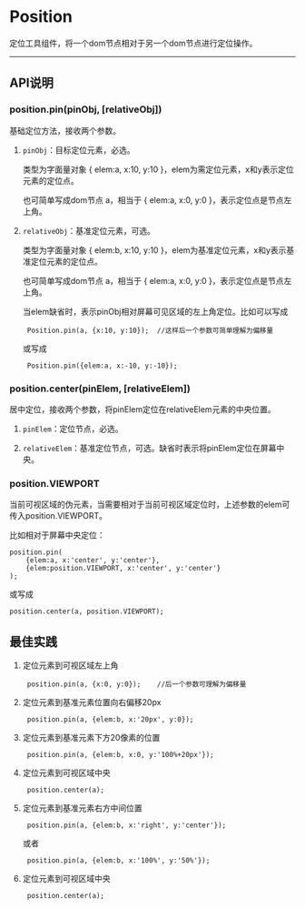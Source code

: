 
# Position

定位工具组件，将一个dom节点相对于另一个dom节点进行定位操作。

---


## API说明


### position.pin(pinObj, [relativeObj])

基础定位方法，接收两个参数。

1. `pinObj`：目标定位元素，必选。

	类型为字面量对象 { elem:a, x:10, y:10 }，elem为需定位元素，x和y表示定位元素的定位点。
	
	也可简单写成dom节点 a，相当于 { elem:a, x:0, y:0 }，表示定位点是节点左上角。
	
2. `relativeObj`：基准定位元素，可选。

	类型为字面量对象 { elem:b, x:10, y:10 }，elem为基准定位元素，x和y表示基准定位元素的定位点。
	
	也可简单写成dom节点 a，相当于 { elem:a, x:0, y:0 }，表示定位点是节点左上角。
	
	当elem缺省时，表示pinObj相对屏幕可见区域的左上角定位。比如可以写成
		
		Position.pin(a, {x:10, y:10});	//这样后一个参数可简单理解为偏移量
		
	或写成
		
		Position.pin({elem:a, x:-10, y:-10});


### position.center(pinElem, [relativeElem])

居中定位，接收两个参数，将pinElem定位在relativeElem元素的中央位置。

1. `pinElem`：定位节点，必选。

2. `relativeElem`：基准定位节点，可选。缺省时表示将pinElem定位在屏幕中央。


### position.VIEWPORT

当前可视区域的伪元素，当需要相对于当前可视区域定位时，上述参数的elem可传入position.VIEWPORT。

比如相对于屏幕中央定位：

	position.pin(
		{elem:a, x:'center', y:'center'}, 
		{elem:position.VIEWPORT, x:'center', y:'center'}
	);

或写成

	position.center(a, position.VIEWPORT);
	
## 最佳实践

1. 定位元素到可视区域左上角

		position.pin(a, {x:0, y:0});	//后一个参数可理解为偏移量

2. 定位元素到基准元素位置向右偏移20px
	
		position.pin(a, {elem:b, x:'20px', y:0});

3. 定位元素到基准元素下方20像素的位置
	
		position.pin(a, {elem:b, x:0, y:'100%+20px'});

4. 定位元素到可视区域中央

		position.center(a);
	
5. 定位元素到基准元素右方中间位置
	
		position.pin(a, {elem:b, x:'right', y:'center'});
	
	或者
	
		position.pin(a, {elem:b, x:'100%', y:'50%'});

6. 定位元素到可视区域中央

		position.center(a);


